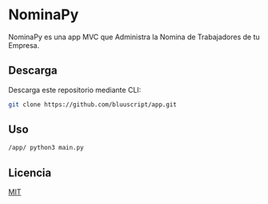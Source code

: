 # NominaPy

NominaPy es una app MVC que Administra la Nomina de Trabajadores de tu Empresa.

## Descarga

Descarga este repositorio mediante CLI:

```bash
git clone https://github.com/bluuscript/app.git
```

## Uso

```bash
/app/ python3 main.py
```

## Licencia

[MIT](https://choosealicense.com/licenses/mit/)